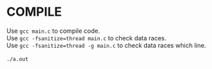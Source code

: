 # COMPILE
Use `gcc main.c` to compile code. <br />
Use `gcc -fsanitize=thread main.c` to check data races. <br />
Use `gcc -fsanitize=thread -g main.c` to check data races which line. <br />
<br />
`./a.out`
